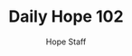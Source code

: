 ---
image: /assets/img/daily-hope-default-artwork.png
title: Daily Hope 102
number: 102
categories:
  - Daily Hope
author: Hope Staff
notes: Daily Hope 102
embed: >-
  <iframe src="https://open.spotify.com/embed/episode/3GjVWOotbyj2FTASIsBKl9?utm_source=generator" width="400px" height="102px" frameborder=“0" scrolling=“no”></iframe>
---